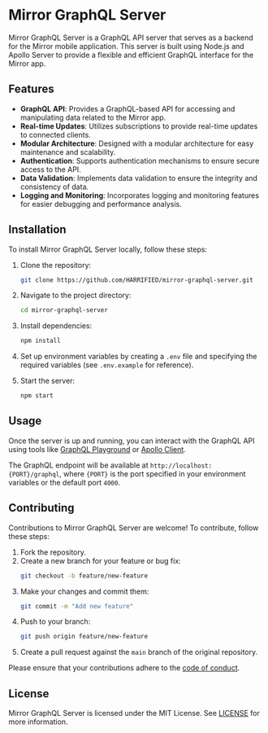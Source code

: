 # Mirror GraphQL Server

Mirror GraphQL Server is a GraphQL API server that serves as a backend for the Mirror mobile application. This server is built using Node.js and Apollo Server to provide a flexible and efficient GraphQL interface for the Mirror app.

## Features

- **GraphQL API**: Provides a GraphQL-based API for accessing and manipulating data related to the Mirror app.
- **Real-time Updates**: Utilizes subscriptions to provide real-time updates to connected clients.
- **Modular Architecture**: Designed with a modular architecture for easy maintenance and scalability.
- **Authentication**: Supports authentication mechanisms to ensure secure access to the API.
- **Data Validation**: Implements data validation to ensure the integrity and consistency of data.
- **Logging and Monitoring**: Incorporates logging and monitoring features for easier debugging and performance analysis.

## Installation

To install Mirror GraphQL Server locally, follow these steps:

1. Clone the repository:

    ```bash
    git clone https://github.com/HARRIFIED/mirror-graphql-server.git
    ```

2. Navigate to the project directory:

    ```bash
    cd mirror-graphql-server
    ```

3. Install dependencies:

    ```bash
    npm install
    ```

4. Set up environment variables by creating a `.env` file and specifying the required variables (see `.env.example` for reference).

5. Start the server:

    ```bash
    npm start
    ```

## Usage

Once the server is up and running, you can interact with the GraphQL API using tools like [GraphQL Playground](https://github.com/graphql/graphql-playground) or [Apollo Client](https://www.apollographql.com/docs/react/).

The GraphQL endpoint will be available at `http://localhost:{PORT}/graphql`, where `{PORT}` is the port specified in your environment variables or the default port `4000`.

## Contributing

Contributions to Mirror GraphQL Server are welcome! To contribute, follow these steps:

1. Fork the repository.
2. Create a new branch for your feature or bug fix:
    ```bash
    git checkout -b feature/new-feature
    ```
3. Make your changes and commit them:
    ```bash
    git commit -m "Add new feature"
    ```
4. Push to your branch:
    ```bash
    git push origin feature/new-feature
    ```
5. Create a pull request against the `main` branch of the original repository.

Please ensure that your contributions adhere to the [code of conduct](CODE_OF_CONDUCT.md).

## License

Mirror GraphQL Server is licensed under the MIT License. See [LICENSE](LICENSE) for more information.

